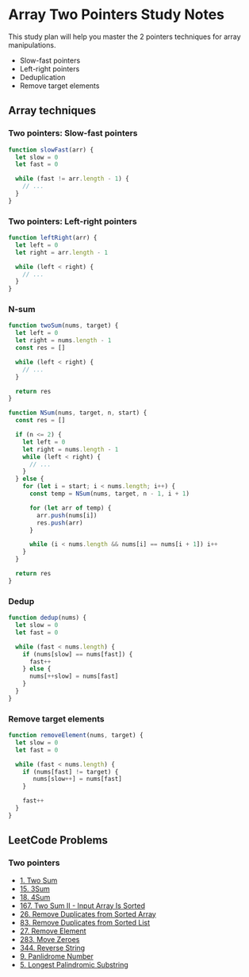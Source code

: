 # Array Two Pointers Study Notes

This study plan will help you master the 2 pointers techniques for array manipulations.

- Slow-fast pointers 
- Left-right pointers
- Deduplication
- Remove target elements

## Array techniques

### Two pointers: Slow-fast pointers
```js
function slowFast(arr) {
  let slow = 0
  let fast = 0

  while (fast != arr.length - 1) {
    // ...
  }
}
```

### Two pointers: Left-right pointers

```js
function leftRight(arr) {
  let left = 0
  let right = arr.length - 1

  while (left < right) {
    // ...
  }
}
```

### N-sum

```js
function twoSum(nums, target) {
  let left = 0
  let right = nums.length - 1
  const res = []

  while (left < right) {
    // ...
  }

  return res
}

function NSum(nums, target, n, start) {
  const res = []

  if (n <= 2) {
    let left = 0
    let right = nums.length - 1
    while (left < right) {
      // ...
    }
  } else {
    for (let i = start; i < nums.length; i++) {
      const temp = NSum(nums, target, n - 1, i + 1)

      for (let arr of temp) {
        arr.push(nums[i])
        res.push(arr)
      }

      while (i < nums.length && nums[i] == nums[i + 1]) i++
    }
  }

  return res
}
```

### Dedup

```js
function dedup(nums) {
  let slow = 0
  let fast = 0

  while (fast < nums.length) {
    if (nums[slow] == nums[fast]) {
      fast++
    } else {
      nums[++slow] = nums[fast]
    }
  }
}
```

### Remove target elements

```js
function removeElement(nums, target) {
  let slow = 0
  let fast = 0

  while (fast < nums.length) {
    if (nums[fast] != target) {
       nums[slow++] = nums[fast]
    }

    fast++
  }
}
```

## LeetCode Problems

### Two pointers

- [1. Two Sum](https://leetcode.com/problems/two-sum/)
- [15. 3Sum](https://leetcode.com/problems/3sum/)
- [18. 4Sum](https://leetcode.com/problems/4sum/)
- [167. Two Sum II - Input Array Is Sorted](https://leetcode.com/problems/two-sum-ii-input-array-is-sorted/)
- [26. Remove Duplicates from Sorted Array](https://leetcode.com/problems/remove-duplicates-from-sorted-array/)
- [83. Remove Duplicates from Sorted List](https://leetcode.com/problems/remove-duplicates-from-sorted-list/)
- [27. Remove Element](https://leetcode.com/problems/remove-element/)
- [283. Move Zeroes](https://leetcode.com/problems/move-zeroes/)
- [344. Reverse String](https://leetcode.com/problems/reverse-string/)
- [9. Panlidrome Number](https://leetcode.com/problems/palindrome-number/)
- [5. Longest Palindromic Substring](https://leetcode.com/problems/longest-palindromic-substring/)



